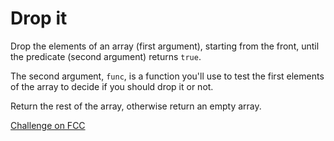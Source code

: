 # Drop it


Drop the elements of an array (first argument), starting from the front, until the predicate (second argument) returns `true`.

The second argument, `func`, is a function you'll use to test the first elements of the array to decide if you should drop it or not.

Return the rest of the array, otherwise return an empty array.



[Challenge on FCC](https://www.freecodecamp.com/challenges/drop-it)


